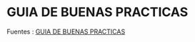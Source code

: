 # GUIA DE BUENAS PRACTICAS

Fuentes :
[GUIA DE BUENAS PRACTICAS](https://github.com/reiarseni/guia-de-buenas-practicas)
